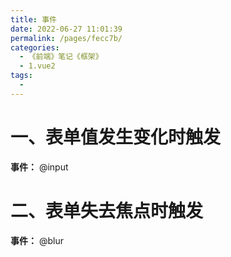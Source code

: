 ```yaml
---
title: 事件
date: 2022-06-27 11:01:39
permalink: /pages/fecc7b/
categories:
  - 《前端》笔记《框架》
  - 1.vue2
tags:
  - 
---
```

# 一、表单值发生变化时触发
  **事件：** @input

# 二、表单失去焦点时触发
  **事件：** @blur
